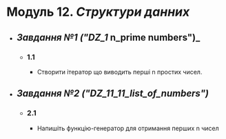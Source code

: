 # Модуль 12. _Структури данних_

- ## _Завдання №1 ("DZ_1_ n_prime numbers")_
  - ### __1.1__
    - Створити ітератор що виводить перші n простих чисел.
  
- ## _Завдання №2 ("DZ_11_11_list_of_numbers")_
  - ### __2.1__ 
    - Напишіть функцію-генератор для отримання перших n чисел
  

    

